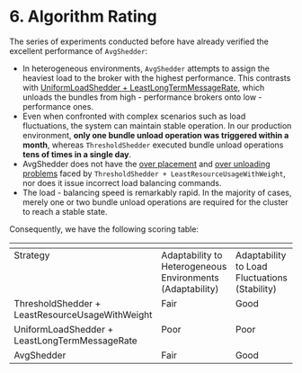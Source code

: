 # 6. Algorithm Rating

The series of experiments conducted before have already verified the excellent performance of `AvgShedder`:

* In heterogeneous environments, `AvgShedder` attempts to assign the heaviest load to the broker with the highest performance. This contrasts with [UniformLoadShedder + LeastLongTermMessageRate](../chapter-4-load-balancing-algorithm-experimental-verification/1.-uniformloadshedder-+-leastlongtermmessagerate.md#id-1.2-heterogeneous-environment), which unloads the bundles from high - performance brokers onto low - performance ones.
* Even when confronted with complex scenarios such as load fluctuations, the system can maintain stable operation. In our production environment, **only one bundle unload operation was triggered within a month**, whereas `ThresholdShedder` executed bundle unload operations **tens of times in a single day**.
* AvgShedder does not have the [over placement](../chapter-4-load-balancing-algorithm-experimental-verification/2.-thresholdshedder-+-leastresourceusagewithweight.md#id-2.2-over-placement-problem) and [over unloading problems](../chapter-4-load-balancing-algorithm-experimental-verification/2.-thresholdshedder-+-leastresourceusagewithweight.md#id-2.3-over-unloading-problem) faced by `ThresholdShedder + LeastResourceUsageWithWeight`, nor does it issue incorrect load balancing commands.
* The load - balancing speed is remarkably rapid. In the majority of cases, merely one or two bundle unload operations are required for the cluster to reach a stable state.

&#x20;

Consequently, we have the following scoring table:

<table data-header-hidden><thead><tr><th valign="top"></th><th valign="top"></th><th valign="top"></th><th valign="top"></th><th valign="top"></th><th valign="top"></th></tr></thead><tbody><tr><td valign="top">Strategy</td><td valign="top">Adaptability to Heterogeneous Environments (Adaptability)</td><td valign="top">Adaptability to Load Fluctuations (Stability)</td><td valign="top">Over Placement (Correctness)</td><td valign="top">Over Unloading (Correctness)</td><td valign="top">Speed</td></tr><tr><td valign="top">ThresholdShedder + LeastResourceUsageWithWeight</td><td valign="top">Fair</td><td valign="top">Good</td><td valign="top">Poor</td><td valign="top">Poor</td><td valign="top">Fair</td></tr><tr><td valign="top">UniformLoadShedder + LeastLongTermMessageRate</td><td valign="top">Poor</td><td valign="top">Poor</td><td valign="top">Good</td><td valign="top">Good</td><td valign="top">Fair</td></tr><tr><td valign="top">AvgShedder</td><td valign="top">Fair</td><td valign="top">Good</td><td valign="top">Good</td><td valign="top">Good</td><td valign="top">Good</td></tr></tbody></table>

&#x20;

